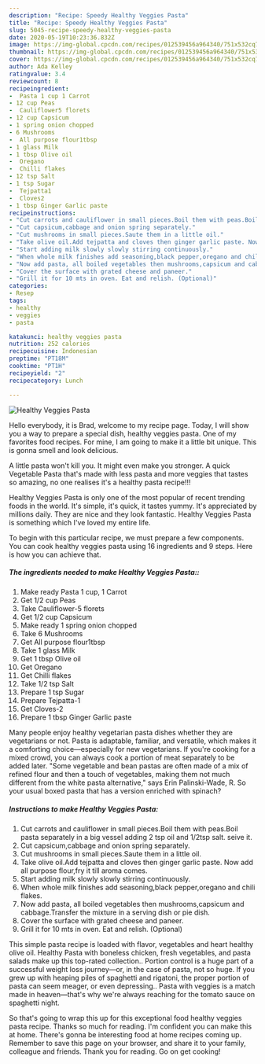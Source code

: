 ```yaml
---
description: "Recipe: Speedy Healthy Veggies Pasta"
title: "Recipe: Speedy Healthy Veggies Pasta"
slug: 5045-recipe-speedy-healthy-veggies-pasta
date: 2020-05-19T10:23:36.832Z
image: https://img-global.cpcdn.com/recipes/012539456a964340/751x532cq70/healthy-veggies-pasta-recipe-main-photo.jpg
thumbnail: https://img-global.cpcdn.com/recipes/012539456a964340/751x532cq70/healthy-veggies-pasta-recipe-main-photo.jpg
cover: https://img-global.cpcdn.com/recipes/012539456a964340/751x532cq70/healthy-veggies-pasta-recipe-main-photo.jpg
author: Ada Kelley
ratingvalue: 3.4
reviewcount: 8
recipeingredient:
-  Pasta 1 cup 1 Carrot
- 12 cup Peas
-  Cauliflower5 florets
- 12 cup Capsicum
- 1 spring onion chopped
- 6 Mushrooms
-  All purpose flour1tbsp
- 1 glass Milk
- 1 tbsp Olive oil
-  Oregano
-  Chilli flakes
- 12 tsp Salt
- 1 tsp Sugar
-  Tejpatta1
-  Cloves2
- 1 tbsp Ginger Garlic paste
recipeinstructions:
- "Cut carrots and cauliflower in small pieces.Boil them with peas.Boil pasta separately in a big vessel adding 2 tsp oil and 1/2tsp salt. seive it."
- "Cut capsicum,cabbage and onion spring separately."
- "Cut mushrooms in small pieces.Saute them in a little oil."
- "Take olive oil.Add tejpatta and cloves then ginger garlic paste. Now add all purpose flour,fry it till aroma comes."
- "Start adding milk slowly slowly stirring continuously."
- "When whole milk finishes add seasoning,black pepper,oregano and chili flakes."
- "Now add pasta, all boiled vegetables then mushrooms,capsicum and cabbage.Transfer the mixture in a serving dish or pie dish."
- "Cover the surface with grated cheese and paneer."
- "Grill it for 10 mts in oven. Eat and relish. (Optional)"
categories:
- Resep
tags:
- healthy
- veggies
- pasta

katakunci: healthy veggies pasta
nutrition: 252 calories
recipecuisine: Indonesian
preptime: "PT18M"
cooktime: "PT1H"
recipeyield: "2"
recipecategory: Lunch

---
```



![Healthy Veggies Pasta](https://img-global.cpcdn.com/recipes/012539456a964340/751x532cq70/healthy-veggies-pasta-recipe-main-photo.jpg)

Hello everybody, it is Brad, welcome to my recipe page. Today, I will show you a way to prepare a special dish, healthy veggies pasta. One of my favorites food recipes. For mine, I am going to make it a little bit unique. This is gonna smell and look delicious.

A little pasta won&#39;t kill you. It might even make you stronger. A quick Vegetable Pasta that&#39;s made with less pasta and more veggies that tastes so amazing, no one realises it&#39;s a healthy pasta recipe!!!

Healthy Veggies Pasta is only one of the most popular of recent trending foods in the world. It's simple, it's quick, it tastes yummy. It's appreciated by millions daily. They are nice and they look fantastic. Healthy Veggies Pasta is something which I've loved my entire life.


To begin with this particular recipe, we must prepare a few components. You can cook healthy veggies pasta using 16 ingredients and 9 steps. Here is how you can achieve that.

##### The ingredients needed to make Healthy Veggies Pasta::

1. Make ready  Pasta 1 cup, 1 Carrot
1. Get 1/2 cup Peas
1. Take  Cauliflower-5 florets
1. Get 1/2 cup Capsicum
1. Make ready 1 spring onion chopped
1. Take 6 Mushrooms
1. Get  All purpose flour1tbsp
1. Take 1 glass Milk
1. Get 1 tbsp Olive oil
1. Get  Oregano
1. Get  Chilli flakes
1. Take 1/2 tsp Salt
1. Prepare 1 tsp Sugar
1. Prepare  Tejpatta-1
1. Get  Cloves-2
1. Prepare 1 tbsp Ginger Garlic paste


Many people enjoy healthy vegetarian pasta dishes whether they are vegetarians or not. Pasta is adaptable, familiar, and versatile, which makes it a comforting choice—especially for new vegetarians. If you&#39;re cooking for a mixed crowd, you can always cook a portion of meat separately to be added later. &#34;Some vegetable and bean pastas are often made of a mix of refined flour and then a touch of vegetables, making them not much different from the white pasta alternative,&#34; says Erin Palinski-Wade, R. So your usual boxed pasta that has a version enriched with spinach? 

##### Instructions to make Healthy Veggies Pasta:

1. Cut carrots and cauliflower in small pieces.Boil them with peas.Boil pasta separately in a big vessel adding 2 tsp oil and 1/2tsp salt. seive it.
1. Cut capsicum,cabbage and onion spring separately.
1. Cut mushrooms in small pieces.Saute them in a little oil.
1. Take olive oil.Add tejpatta and cloves then ginger garlic paste. Now add all purpose flour,fry it till aroma comes.
1. Start adding milk slowly slowly stirring continuously.
1. When whole milk finishes add seasoning,black pepper,oregano and chili flakes.
1. Now add pasta, all boiled vegetables then mushrooms,capsicum and cabbage.Transfer the mixture in a serving dish or pie dish.
1. Cover the surface with grated cheese and paneer.
1. Grill it for 10 mts in oven. Eat and relish. (Optional)


This simple pasta recipe is loaded with flavor, vegetables and heart healthy olive oil. Healthy Pasta with boneless chicken, fresh vegetables, and pasta salads make up this top-rated collection.. Portion control is a huge part of a successful weight loss journey—or, in the case of pasta, not so huge. If you grew up with heaping piles of spaghetti and rigatoni, the proper portion of pasta can seem meager, or even depressing.. Pasta with veggies is a match made in heaven—that&#39;s why we&#39;re always reaching for the tomato sauce on spaghetti night. 

So that's going to wrap this up for this exceptional food healthy veggies pasta recipe. Thanks so much for reading. I'm confident you can make this at home. There's gonna be interesting food at home recipes coming up. Remember to save this page on your browser, and share it to your family, colleague and friends. Thank you for reading. Go on get cooking!
